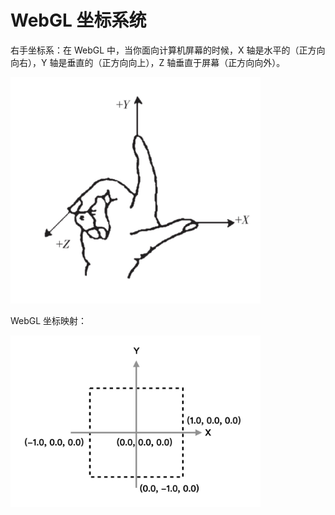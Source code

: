 # WebGL 坐标系统

右手坐标系：在 WebGL 中，当你面向计算机屏幕的时候，X 轴是水平的（正方向向右），Y 轴是垂直的（正方向向上），Z 轴垂直于屏幕（正方向向外）。

<img src="https://github.com/zqiangxu/webgl/blob/main/assets/book/chapter1/lesson04/coordinate.png?raw=true" width="400px"/>

WebGL 坐标映射：

<img src="https://github.com/zqiangxu/webgl/blob/main/assets/book/chapter1/lesson04/coordinate-system.png?raw=true" width="400px"/>